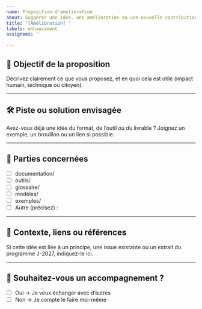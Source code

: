 ```yaml
---
name: Proposition d'amélioration
about: Suggérer une idée, une amélioration ou une nouvelle contribution
title: "[Amélioration] "
labels: enhancement
assignees: ''

---
```


## 🧭 Objectif de la proposition

Décrivez clairement ce que vous proposez, et en quoi cela est utile (impact humain, technique ou citoyen).

---

## 🛠️ Piste ou solution envisagée

Avez-vous déjà une idée du format, de l’outil ou du livrable ? Joignez un exemple, un brouillon ou un lien si possible.

---

## 📂 Parties concernées

- [ ] documentation/
- [ ] outils/
- [ ] glossaire/
- [ ] modèles/
- [ ] exemples/
- [ ] Autre (précisez) :

---

## 🔗 Contexte, liens ou références

Si cette idée est liée à un principe, une issue existante ou un extrait du programme J-2027, indiquez-le ici.

---

## 🧠 Souhaitez-vous un accompagnement ?

- [ ] Oui → Je veux échanger avec d’autres
- [ ] Non → Je compte le faire moi-même
